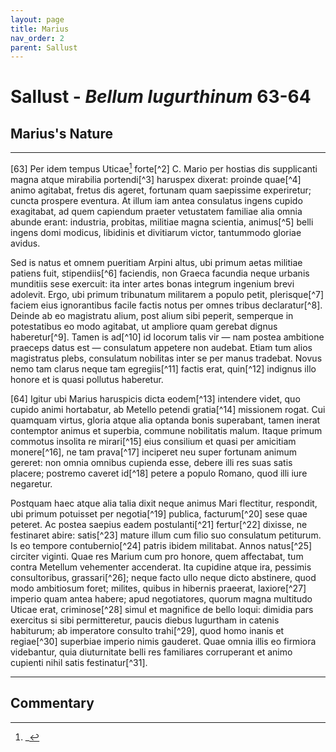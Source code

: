 ```yaml
---
layout: page
title: Marius
nav_order: 2
parent: Sallust
---
```


# Sallust - *Bellum Iugurthinum* 63-64

## Marius's Nature

---------------

[63] Per idem tempus Uticae[^1] forte[^2] C. Mario per hostias dis supplicanti magna atque mirabilia portendi[^3] haruspex dixerat: proinde quae[^4] animo agitabat, fretus dis ageret, fortunam quam saepissime experiretur; cuncta prospere eventura. At illum iam antea consulatus ingens cupido exagitabat, ad quem capiendum praeter vetustatem familiae alia omnia abunde erant: industria, probitas, militiae magna scientia, animus[^5] belli ingens domi modicus, libidinis et divitiarum victor, tantummodo gloriae avidus. 

Sed is natus et omnem pueritiam Arpini altus, ubi primum aetas militiae patiens fuit, stipendiis[^6] faciendis, non Graeca facundia neque urbanis munditiis sese exercuit: ita inter artes bonas integrum ingenium brevi adolevit. Ergo, ubi primum tribunatum militarem a populo petit, plerisque[^7] faciem eius ignorantibus facile factis notus per omnes tribus declaratur[^8]. Deinde ab eo magistratu alium, post alium sibi peperit, semperque in potestatibus eo modo agitabat, ut ampliore quam gerebat dignus haberetur[^9]. Tamen is ad[^10] id locorum talis vir — nam postea ambitione praeceps datus est — consulatum appetere non audebat. Etiam tum alios magistratus plebs, consulatum nobilitas inter se per manus tradebat. Novus nemo tam clarus neque tam egregiis[^11] factis erat, quin[^12] indignus illo honore et is quasi pollutus haberetur. 


[64] Igitur ubi Marius haruspicis dicta eodem[^13] intendere videt, quo cupido animi hortabatur, ab Metello petendi gratia[^14] missionem rogat. Cui quamquam virtus, gloria atque alia optanda bonis superabant, tamen inerat contemptor animus et superbia, commune nobilitatis malum. Itaque primum commotus insolita re mirari[^15] eius consilium et quasi per amicitiam monere[^16], ne tam prava[^17] inciperet neu super fortunam animum gereret: non omnia omnibus cupienda esse, debere illi res suas satis placere; postremo caveret id[^18] petere a populo Romano, quod illi iure negaretur. 

Postquam haec atque alia talia dixit neque animus Mari flectitur, respondit, ubi primum potuisset per negotia[^19] publica, facturum[^20] sese quae peteret. Ac postea saepius eadem postulanti[^21] fertur[^22] dixisse, ne festinaret abire: satis[^23] mature illum cum filio suo consulatum petiturum. Is eo tempore contubernio[^24] patris ibidem militabat. Annos natus[^25] circiter viginti. Quae res Marium cum pro honore, quem affectabat, tum contra Metellum vehementer accenderat. Ita cupidine atque ira, pessimis consultoribus, grassari[^26]; neque facto ullo neque dicto abstinere, quod modo ambitiosum foret; milites, quibus in hibernis praeerat, laxiore[^27] imperio quam antea habere; apud negotiatores, quorum magna multitudo Uticae erat, criminose[^28] simul et magnifice de bello loqui: dimidia pars exercitus si sibi permitteretur, paucis diebus Iugurtham in catenis habiturum; ab imperatore consulto trahi[^29], quod homo inanis et regiae[^30] superbiae imperio nimis gauderet. Quae omnia illis eo firmiora videbantur, quia diuturnitate belli res familiares corruperant et animo cupienti nihil satis festinatur[^31]. 


--------------

## Commentary


[^1]: _

[^1]: _

[^1]: _

[^1]: _

[^1]: _

[^1]: _

[^1]: _

[^1]: _

[^1]: _

[^1]: _

[^1]: _

[^1]: _

[^1]: _

[^1]: _

[^1]: _

[^1]: _

[^1]: _

[^1]: _

[^1]: _

[^1]: _

[^1]: _

[^1]: _

[^1]: _

[^1]: _

[^1]: _

[^1]: _

[^1]: _

[^1]: _

[^1]: _

[^1]: _

[^1]: _

